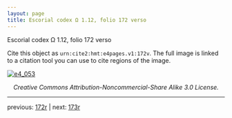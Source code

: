 ```yaml
---
layout: page
title: Escorial codex Ω 1.12, folio 172 verso
---
```


Escorial codex Ω 1.12, folio 172 verso

Cite this object as `urn:cite2:hmt:e4pages.v1:172v`.  The full image is linked to a citation tool you can use to cite regions of the image.

[![e4_053](http://www.homermultitext.org/iipsrv?IIIF=/project/homer/pyramidal/deepzoom/hmt/e4img/2017a/e4_053.tif/full/800,/0/default.jpg)](http://www.homermultitext.org/ict2/?urn=urn:cite2:hmt:e4img.2017a:e4_053) 

<p style="text-align: center; font-style: italic;">Creative Commons Attribution-Noncommercial-Share Alike 3.0 License.</p>

---

previous: [172r](../172r/) | next: [173r](../173r/)